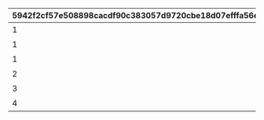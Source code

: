 |5942f2cf57e508898cacdf90c383057d9720cbe18d07efffa56ef7fc41d7314a|66084475ab622dc682d85b8494f336ab0f987ec2d16bb2e0913e91cbd2886e12|5487600a51920c40161f52b6824b522defc3b960534b14b59fea587ede2a0c52|cd51f209354090963fafeaea5e663a82d464aa691722bfb1d3702e1704477f67|ea53f91e88b0473760159ba838cd8580e70c7de02a1af5e86bf029bf1947bb98|8a740aefa1023d713160f6e9be039b25debf5ea59b80f32b29b592b6de3a63db|0bf4b00e36a4ca4c9d32c714f9c62a8590e375249bc0a723797ad1c96eb0d682|37b988bf0a3b59dc99b21bda0d601d7ce0f0f7cd79fa5c9940e54fd466fb5b8e|1fc24deac379bcd515223401f23c8817313a4d71565107ed94de85f407b712cc|d1ed1aae7f6c8643298880afc0432bd5dc77c5d73633f441a0cd34f392135a49|
| --- | --- | --- | --- | --- | --- | --- | --- | --- | --- |
|1|0|0|101|1|bgm_M61|bgm_M61_00|アストライア大陸|11001|11017|
|1|0|0|0|2|bgm_M61|bgm_M61|ダンジョンマップ|4001|4004|
|1|0|0|0|3|||イベントマップ|7001|7008|
|2|0|0|102|4|bgm_M179|bgm_M179_00|エルピス島|11018|11062|
|3|1|322|103|5|bgm_MC001|bgm_MC001|ジオ・\nテオゴニア|11063|11066|
|4|1|324|104|6|bgm_MC079|bgm_MC079|ジオ・\nゲヘナ|11067|11072|